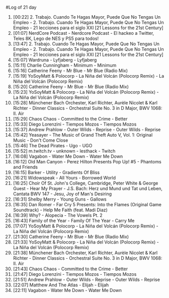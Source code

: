 #Log of 21 day

1. [00:22] 2. Trabajo. Cuando Te Hagas Mayor, Puede Que No Tengas Un Empleo - 2. Trabajo. Cuando Te Hagas Mayor, Puede Que No Tengas Un Empleo - 21 lecciones para el siglo XXI [21 Lessons for the 21st Century]
1. [01:07] NerdCore Podcast - Nerdcore Podcast - El hackeo a Twitter, Teles 8K, Lego de NES y PS5 para todos!
1. [13:47] 2. Trabajo. Cuando Te Hagas Mayor, Puede Que No Tengas Un Empleo - 2. Trabajo. Cuando Te Hagas Mayor, Puede Que No Tengas Un Empleo - 21 lecciones para el siglo XXI [21 Lessons for the 21st Century]
1. [15:07] Wardruna - Lyfjaberg - Lyfjaberg
1. [15:11] Charlie Cunningham - Minimum - Minimum
1. [15:16] Catherine Feeny - Mr Blue - Mr Blue (Radio Mix)
1. [15:19] YoSoyMatt & Polocorp - La Niña del Volcán (Polocorp Remix) - La Niña del Volcán (Polocorp Remix)
1. [15:20] Catherine Feeny - Mr Blue - Mr Blue (Radio Mix)
1. [15:23] YoSoyMatt & Polocorp - La Niña del Volcán (Polocorp Remix) - La Niña del Volcán (Polocorp Remix)
1. [15:28] Münchener Bach Orchester, Karl Richter, Aurèle Nicolet & Karl Richter - Dinner Classics - Orchestral Suite No. 3 in D Major, BWV 1068: II. Air
1. [15:29] Chaos Chaos - Committed to the Crime - Better
1. [15:33] Diego Lorenzini - Tiempos Mozos - Tiempos Mozos
1. [15:37] Andrew Prahlow - Outer Wilds - Reprise - Outer Wilds - Reprise
1. [15:42] Yeasayer - The Music of Grand Theft Auto V, Vol. 1: Original Music - Don't Come Close
1. [15:46] The Dead Pirates - Ugo - UGO
1. [15:52] m.twitch.tv - unknown - lesthack - Twitch
1. [16:08] Vagabon - Water Me Down - Water Me Down
1. [16:12] Old Man Canyon - Perez Hilton Presents Pop Up! #5 - Phantoms and Friends
1. [16:15] Barker - Utility - Gradients Of Bliss
1. [16:21] Widowspeak - All Yours - Borrowed World
1. [16:25] Choir Of St. John's College, Cambridge, Peter White & George Guest - Hear My Prayer - J.S. Bach: Herz und Mund und Tat und Leben, Cantata BWV 147 - Jesu, Joy of Man's Desiring
1. [16:31] Shelby Merry - Young Guns - Gallows
1. [16:35] Dan Romer - Far Cry 5 Presents: Into the Flames (Original Game Soundtrack) - Help Me Faith (feat. Madi Diaz)
1. [16:39] Why? - Alopecia - The Vowels Pt. 2
1. [16:43] Family of the Year - Family Of The Year - Carry Me
1. [17:07] YoSoyMatt & Polocorp - La Niña del Volcán (Polocorp Remix) - La Niña del Volcán (Polocorp Remix)
1. [21:30] Catherine Feeny - Mr Blue - Mr Blue (Radio Mix)
1. [21:33] YoSoyMatt & Polocorp - La Niña del Volcán (Polocorp Remix) - La Niña del Volcán (Polocorp Remix)
1. [21:38] Münchener Bach Orchester, Karl Richter, Aurèle Nicolet & Karl Richter - Dinner Classics - Orchestral Suite No. 3 in D Major, BWV 1068: II. Air
1. [21:43] Chaos Chaos - Committed to the Crime - Better
1. [21:47] Diego Lorenzini - Tiempos Mozos - Tiempos Mozos
1. [21:51] Andrew Prahlow - Outer Wilds - Reprise - Outer Wilds - Reprise
1. [22:07] Matthew And The Atlas - Elijah - Elijah
1. [22:11] Vagabon - Water Me Down - Water Me Down
